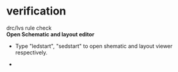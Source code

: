 # verification
drc/lvs rule check  
**Open Schematic and layout editor**
- Type "ledstart", "sedstart" to open shematic and layout viewer respectively.

-
